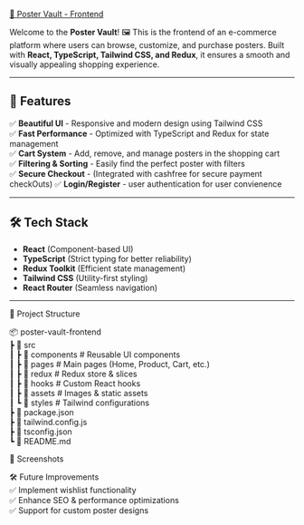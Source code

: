 <a href="https://poster-vault-project-1.netlify.app/"> 🎨 Poster Vault - Frontend</a>

Welcome to the **Poster Vault**! 🖼️ This is the frontend of an e-commerce platform where users can browse, customize, and purchase posters. Built with **React, TypeScript, Tailwind CSS, and Redux**, it ensures a smooth and visually appealing shopping experience.

---

## 🚀 Features

✅ **Beautiful UI** - Responsive and modern design using Tailwind CSS  
✅ **Fast Performance** - Optimized with TypeScript and Redux for state management  
✅ **Cart System** - Add, remove, and manage posters in the shopping cart  
✅ **Filtering & Sorting** - Easily find the perfect poster with filters  
✅ **Secure Checkout** - (Integrated with cashfree for secure payment checkOuts)
✅ **Login/Register** -  user authentication for user convienence

---

## 🛠️ Tech Stack

- **React** (Component-based UI)
- **TypeScript** (Strict typing for better reliability)
- **Redux Toolkit** (Efficient state management)
- **Tailwind CSS** (Utility-first styling)
- **React Router** (Seamless navigation)

---

📂 Project Structure

  📦 poster-vault-frontend<br>
  ┣ 📂 src<br>
   ┃ ┣ 📂 components   # Reusable UI components<br>
   ┃ ┣ 📂 pages        # Main pages (Home, Product, Cart, etc.)<br>
   ┃ ┣ 📂 redux        # Redux store & slices<br>
   ┃ ┣ 📂 hooks        # Custom React hooks<br>
   ┃ ┣ 📂 assets       # Images & static assets<br>
   ┃ ┗ 📂 styles       # Tailwind configurations<br>
   ┣ 📜 package.json<br>
   ┣ 📜 tailwind.config.js<br>
   ┣ 📜 tsconfig.json<br>
   ┗ 📜 README.md<br>

📸 Screenshots

🛠️ Future Improvements<br>
  ✅ Implement wishlist functionality<br>
  ✅ Enhance SEO & performance optimizations<br>
  ✅ Support for custom poster designs
